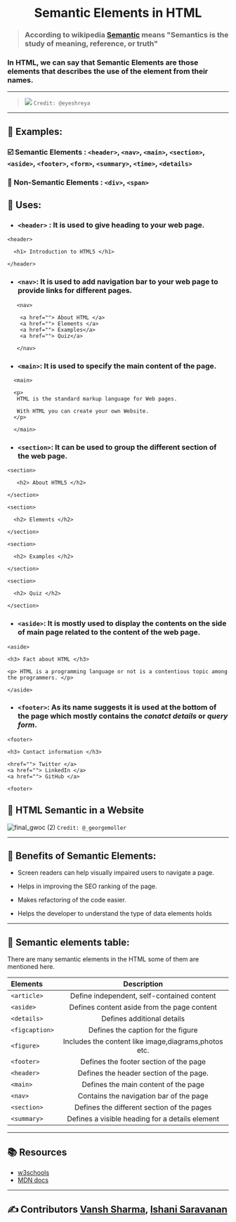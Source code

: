 <h1 align="center">Semantic Elements in HTML</h1>

> ### According to wikipedia [Semantic](https://en.wikipedia.org/wiki/Semantics) means "Semantics is the study of meaning, reference, or truth"

### In HTML, we can say that **Semantic Elements are those elements that describes the use of the element from their names.**

***
> ![](https://pbs.twimg.com/media/E2iZoBBVkAA9Xhw.jpg)
`Credit: @eyeshreya`
 ***
## :dart: Examples:

### :ballot_box_with_check: Semantic Elements : `<header>`, `<nav>`, `<main>`, `<section>`, `<aside>`, `<footer>`, `<form>`, `<summary>`, `<time>`, `<details>`

### :no_entry_sign: Non-Semantic Elements : `<div>`, `<span>`

## :dart: Uses:

- ### `<header>` : It is used to give heading to your web page.
 ```
 <header>

   <h1> Introduction to HTML5 </h1>

 </header>
 ```

 - ### `<nav>`: It is used to add navigation bar to your web page to provide links for different pages.

 ```
    <nav>

     <a href=""> About HTML </a>
     <a href=""> Elements </a>
     <a href=""> Examples</a>
     <a href=""> Quiz</a>

    </nav>
   ```

- ### `<main>`: It is used to specify the main content of the page.
```
  <main>

  <p>
   HTML is the standard markup language for Web pages. 

   With HTML you can create your own Website.
  </p>

  </main>
  ```

- ### `<section>`: It can be used to group the different section of the web page.

 ```
<section>

    <h2> About HTML5 </h2>

</section>

<section>

   <h2> Elements </h2>

</section>

<section>

   <h2> Examples </h2>

</section>

<section>

   <h2> Quiz </h2>

</section>
 ```

- ### `<aside>`: It is mostly used to display the contents on the side of main page related to the content of the web page.

```
<aside>

<h3> Fact about HTML </h3>

<p> HTML is a programming language or not is a contentious topic among the programmers. </p>

</aside>
```


- ### `<footer>`: As its name suggests it is used at the bottom of the page which mostly contains the *conatct details* or *query form*.

```
<footer>

<h3> Contact information </h3>

<href=""> Twitter </a>
<a href=""> LinkedIn </a>
<a href=""> GitHub </a>

<footer>
```
## :dart: HTML Semantic in a Website
![final_gwoc (2)](https://user-images.githubusercontent.com/83009295/135573188-00e5958f-78a2-4690-b61c-60e6943f2bb8.png)
`Credit: @_georgemoller`

***
## :dart: Benefits of Semantic Elements:

- Screen readers can help visually impaired users to navigate a page.

- Helps in improving the SEO ranking of the page.

- Makes refactoring of the code easier.

- Helps the developer to understand the type of data elements holds

***

## :dart: Semantic elements table:

There are many semantic elements in the HTML some of them are mentioned here.

<div align="center">

| Elements      | Description |    
| :---        |    :----:   |   
| `<article>`      | Define independent, self-contained content       |    
| `<aside>`   |     Defines content aside from the page content    |       
| `<details>`   | Defines additional details |       
| `<figcaption>`   | Defines the caption for the figure        |       
| `<figure>`   | Includes the content like image,diagrams,photos etc.        |       
| `<footer>`   | Defines the footer section of the page        |       
| `<header>`   | Defines the header section of the page.        |       
| `<main>`   | Defines the main content of the page        |       
| `<nav> `  | Contains the navigation bar of the page        |       
| `<section>`   | Defines the different section of the pages        |       
| `<summary>`  | Defines a visible heading for a details element        |       

</div>

***
## :books: Resources 

  - [w3schools](https://www.w3schools.com/html/html5_semantic_elements.asp)
  - [MDN docs](https://developer.mozilla.org/en-US/docs/Glossary/Semantics#semantics_in_html)

***

## :writing_hand: Contributors [Vansh Sharma](https://github.com/VanshSh), [Ishani Saravanan](https://github.com/ishani1124)
